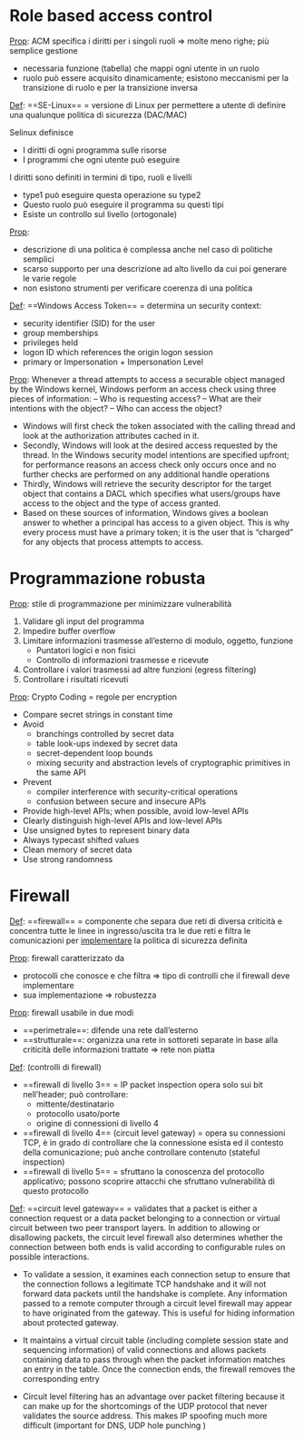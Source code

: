 # Role based access control
<u>Prop</u>: ACM specifica i diritti per i singoli ruoli => molte meno righe; più semplice gestione
- necessaria funzione (tabella) che mappi ogni utente in un ruolo
- ruolo può essere acquisito dinamicamente; esistono meccanismi per la transizione di ruolo e per la transizione inversa

<u>Def</u>: ==SE-Linux== = versione di Linux per permettere a utente di definire una qualunque politica di sicurezza (DAC/MAC)

Selinux definisce
- I diritti di ogni programma sulle risorse
- I programmi che ogni utente può eseguire

I diritti sono definiti in termini di tipo, ruoli e livelli
- type1 può eseguire questa operazione su type2
- Questo ruolo può eseguire il programma su questi tipi
- Esiste un controllo sul livello (ortogonale)

<u>Prop</u>: 
- descrizione di una politica è complessa anche nel caso di politiche semplici
- scarso supporto per una descrizione ad alto livello da cui poi generare le varie regole
- non esistono strumenti per verificare coerenza di una politica



<u>Def</u>: ==Windows Access Token== = determina un security context:
- security identifier (SID) for the user
- group memberships
- privileges held
- logon ID which references the origin logon session
- primary or Impersonation + Impersonation Level

<u>Prop</u>: Whenever a thread attempts to access a securable object managed by the Windows kernel, Windows perform an access check using three pieces of information:
– Who is requesting access?
– What are their intentions with the object?
– Who can access the object?

- Windows will first check the token associated with the calling thread and look at the authorization attributes cached in it.
- Secondly, Windows will look at the desired access requested by the thread. In the Windows security model intentions are specified upfront; for performance reasons an access check only occurs once and no further checks are performed on any additional handle operations
- Thirdly, Windows will retrieve the security descriptor for the target object that contains a DACL which specifies what users/groups have access to the object and the type of access granted.
- Based on these sources of information, Windows gives a boolean answer to whether a principal has access to a given object. This is why every process must have a primary token; it is the user that is “charged” for any objects that process attempts to access.


# Programmazione robusta
<u>Prop</u>: stile di programmazione per minimizzare vulnerabilità
1. Validare gli input del programma
2. Impedire buffer overflow
3. Limitare informazioni trasmesse all’esterno di modulo, oggetto, funzione
	- Puntatori logici e non fisici
	- Controllo di informazioni trasmesse e ricevute
4. Controllare i valori trasmessi ad altre funzioni (egress filtering)
5. Controllare i risultati ricevuti


<u>Prop</u>: Crypto Coding = regole per encryption
- Compare secret strings in constant time
- Avoid
	- branchings controlled by secret data
	- table look-ups indexed by secret data
	- secret-dependent loop bounds
	- mixing security and abstraction levels of cryptographic primitives in the same API
- Prevent
	- compiler interference with security-critical operations
	- confusion between secure and insecure APIs
- Provide high-level APIs; when possible, avoid low-level APIs
- Clearly distinguish high-level APIs and low-level APIs
- Use unsigned bytes to represent binary data
- Always typecast shifted values
- Clean memory of secret data
- Use strong randomness


# Firewall
<u>Def</u>: ==firewall== = componente che separa due reti di diversa criticità e concentra tutte le linee in ingresso/uscita tra le due reti e filtra le comunicazioni per <u>implementare</u> la politica di sicurezza definita

<u>Prop</u>: firewall caratterizzato da
- protocolli che conosce e che filtra => tipo di controlli che il firewall deve implementare
- sua implementazione => robustezza

<u>Prop</u>: firewall usabile in due modi
- ==perimetrale==: difende una rete dall’esterno
- ==strutturale==: organizza una rete in sottoreti separate in base alla criticità delle informazioni trattate => rete non piatta

<u>Def</u>: (controlli di firewall)
- ==firewall di livello 3== = IP packet inspection opera solo sui bit nell’header; può controllare:
	- mittente/destinatario
	- protocollo usato/porte
	- origine di connessioni di livello 4
- ==firewall di livello 4== (circuit level gateway) = opera su connessioni TCP, è in grado di controllare che la connessione esista ed il contesto della comunicazione; può anche controllare contenuto (stateful inspection)
- ==firewall di livello 5== = sfruttano la conoscenza del protocollo applicativo; 
    possono scoprire attacchi che sfruttano vulnerabilità di questo protocollo



<u>Def</u>: ==circuit level gateway== = validates that a packet is either a connection request or a data packet belonging to a connection or virtual circuit between two peer transport layers. 
In addition to allowing or disallowing packets, the circuit level firewall also determines whether the connection between both ends is valid according to configurable rules on possible interactions.

- To validate a session, it examines each connection setup to ensure that the connection follows a legitimate TCP handshake and it will not forward data packets until the handshake is complete. Any information passed to a remote computer through a circuit level firewall may appear to have originated from the gateway. This is useful for hiding information about protected gateway.

- It maintains a virtual circuit table (including complete session state and sequencing information) of valid connections and allows packets containing data to pass through when the packet information matches an entry in the table. Once the connection ends, the firewall removes the corresponding entry

- Circuit level filtering has an advantage over packet filtering because it can make up for the shortcomings of the UDP protocol that never validates the source address. This makes IP spoofing much more difficult (important for DNS, UDP hole punching )